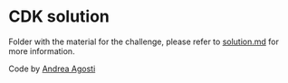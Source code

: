 # CDK solution

Folder with the material for the challenge, please refer to [solution.md](./solution.md) for more
information.

Code by [Andrea Agosti](mailto:andrea.agosti@proton.me)